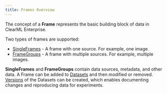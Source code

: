 ```yaml
---
title: Frames Overview
---
```


The concept of a **Frame** represents the basic building block of data in ClearML Enterprise. 

Two types of frames are supported:

* [SingleFrames](single_frames.md) - A frame with one source. For example, one image.
* [FrameGroups](frame_groups.md) - A frame with multiple sources. For example, multiple images.

**SingleFrames** and **FrameGroups** contain data sources, metadata, and other data. A Frame can be added to [Datasets](dataset.md) 
and then modified or removed. [Versions](dataset.md#dataset-versioning) of the Datasets can be created, which enables 
documenting changes and reproducing data for experiments. 

